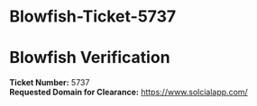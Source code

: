# Blowfish-Ticket-5737

# Blowfish Verification
**Ticket Number:** 5737  
**Requested Domain for Clearance:** https://www.solcialapp.com/
